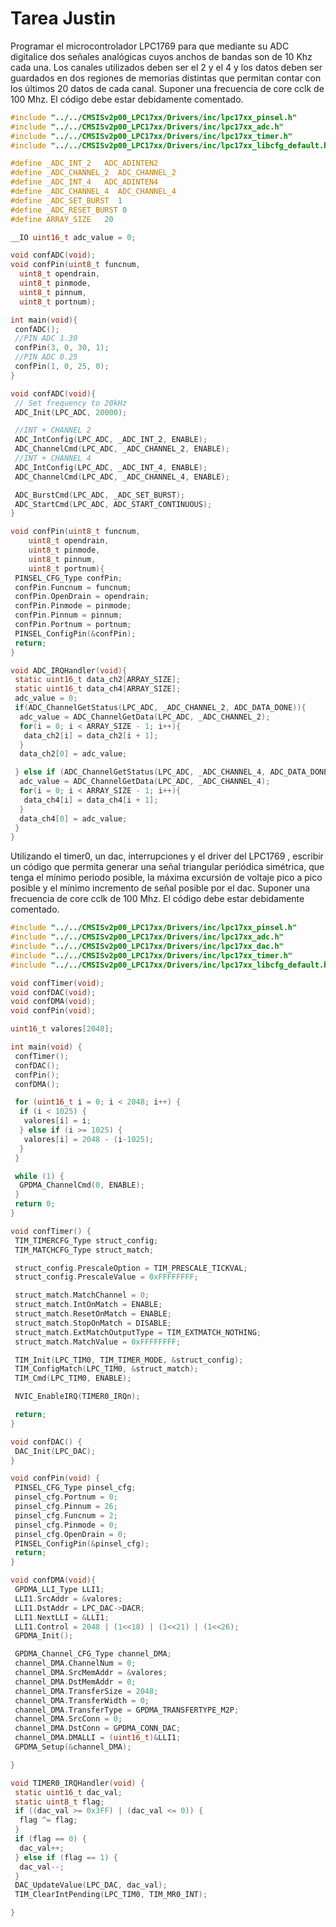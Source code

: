 # Tarea Justin

Programar el microcontrolador LPC1769 para que mediante su ADC digitalice  dos señales analógicas cuyos anchos de bandas son de 10 Khz cada una. Los canales utilizados deben ser el 2 y el 4 y los datos deben ser guardados en dos regiones de memorias distintas que permitan contar con los últimos 20 datos de cada canal. Suponer una frecuencia de core cclk de 100 Mhz. El código debe estar debidamente comentado.

```C
#include "../../CMSISv2p00_LPC17xx/Drivers/inc/lpc17xx_pinsel.h"
#include "../../CMSISv2p00_LPC17xx/Drivers/inc/lpc17xx_adc.h"
#include "../../CMSISv2p00_LPC17xx/Drivers/inc/lpc17xx_timer.h"
#include "../../CMSISv2p00_LPC17xx/Drivers/inc/lpc17xx_libcfg_default.h"

#define _ADC_INT_2   ADC_ADINTEN2
#define _ADC_CHANNEL_2  ADC_CHANNEL_2
#define _ADC_INT_4   ADC_ADINTEN4
#define _ADC_CHANNEL_4  ADC_CHANNEL_4
#define _ADC_SET_BURST  1
#define _ADC_RESET_BURST 0
#define ARRAY_SIZE   20

__IO uint16_t adc_value = 0;

void confADC(void);
void confPin(uint8_t funcnum,
  uint8_t opendrain,
  uint8_t pinmode,
  uint8_t pinnum,
  uint8_t portnum);

int main(void){
 confADC();
 //PIN ADC 1.30
 confPin(3, 0, 30, 1);
 //PIN ADC 0.25
 confPin(1, 0, 25, 0);
}

void confADC(void){
 // Set frequency to 20kHz
 ADC_Init(LPC_ADC, 20000);

 //INT + CHANNEL 2
 ADC_IntConfig(LPC_ADC, _ADC_INT_2, ENABLE);
 ADC_ChannelCmd(LPC_ADC, _ADC_CHANNEL_2, ENABLE);
 //INT + CHANNEL 4
 ADC_IntConfig(LPC_ADC, _ADC_INT_4, ENABLE);
 ADC_ChannelCmd(LPC_ADC, _ADC_CHANNEL_4, ENABLE);

 ADC_BurstCmd(LPC_ADC, _ADC_SET_BURST);
 ADC_StartCmd(LPC_ADC, ADC_START_CONTINUOUS);
}

void confPin(uint8_t funcnum,
    uint8_t opendrain,
    uint8_t pinmode,
    uint8_t pinnum,
    uint8_t portnum){
 PINSEL_CFG_Type confPin;
 confPin.Funcnum = funcnum;
 confPin.OpenDrain = opendrain;
 confPin.Pinmode = pinmode;
 confPin.Pinnum = pinnum;
 confPin.Portnum = portnum;
 PINSEL_ConfigPin(&confPin);
 return;
}

void ADC_IRQHandler(void){
 static uint16_t data_ch2[ARRAY_SIZE];
 static uint16_t data_ch4[ARRAY_SIZE];
 adc_value = 0;
 if(ADC_ChannelGetStatus(LPC_ADC, _ADC_CHANNEL_2, ADC_DATA_DONE)){
  adc_value = ADC_ChannelGetData(LPC_ADC, _ADC_CHANNEL_2);
  for(i = 0; i < ARRAY_SIZE - 1; i++){
   data_ch2[i] = data_ch2[i + 1];
  }
  data_ch2[0] = adc_value;

 } else if (ADC_ChannelGetStatus(LPC_ADC, _ADC_CHANNEL_4, ADC_DATA_DONE)){
  adc_value = ADC_ChannelGetData(LPC_ADC, _ADC_CHANNEL_4);
  for(i = 0; i < ARRAY_SIZE - 1; i++){
   data_ch4[i] = data_ch4[i + 1];
  }
  data_ch4[0] = adc_value;
 }
}

```

Utilizando el timer0, un dac, interrupciones y el driver del LPC1769 , escribir un código que permita generar una señal triangular periódica simétrica, que tenga el mínimo periodo posible, la máxima excursión de voltaje pico a pico posible y el mínimo incremento de señal posible por el dac. Suponer una frecuencia de core cclk de 100 Mhz. El código debe estar debidamente comentado.

```C
#include "../../CMSISv2p00_LPC17xx/Drivers/inc/lpc17xx_pinsel.h"
#include "../../CMSISv2p00_LPC17xx/Drivers/inc/lpc17xx_adc.h"
#include "../../CMSISv2p00_LPC17xx/Drivers/inc/lpc17xx_dac.h"
#include "../../CMSISv2p00_LPC17xx/Drivers/inc/lpc17xx_timer.h"
#include "../../CMSISv2p00_LPC17xx/Drivers/inc/lpc17xx_libcfg_default.h"

void confTimer(void);
void confDAC(void);
void confDMA(void);
void confPin(void);

uint16_t valores[2048];

int main(void) {
 confTimer();
 confDAC();
 confPin();
 confDMA();

 for (uint16_t i = 0; i < 2048; i++) {
  if (i < 1025) {
   valores[i] = i;
  } else if (i >= 1025) {
   valores[i] = 2048 - (i-1025);
  }
 }

 while (1) {
  GPDMA_ChannelCmd(0, ENABLE);
 }
 return 0;
}

void confTimer() {
 TIM_TIMERCFG_Type struct_config;
 TIM_MATCHCFG_Type struct_match;

 struct_config.PrescaleOption = TIM_PRESCALE_TICKVAL;
 struct_config.PrescaleValue = 0xFFFFFFFF;

 struct_match.MatchChannel = 0;
 struct_match.IntOnMatch = ENABLE;
 struct_match.ResetOnMatch = ENABLE;
 struct_match.StopOnMatch = DISABLE;
 struct_match.ExtMatchOutputType = TIM_EXTMATCH_NOTHING;
 struct_match.MatchValue = 0xFFFFFFFF;

 TIM_Init(LPC_TIM0, TIM_TIMER_MODE, &struct_config);
 TIM_ConfigMatch(LPC_TIM0, &struct_match);
 TIM_Cmd(LPC_TIM0, ENABLE);

 NVIC_EnableIRQ(TIMER0_IRQn);

 return;
}

void confDAC() {
 DAC_Init(LPC_DAC);
}

void confPin(void) {
 PINSEL_CFG_Type pinsel_cfg;
 pinsel_cfg.Portnum = 0;
 pinsel_cfg.Pinnum = 26;
 pinsel_cfg.Funcnum = 2;
 pinsel_cfg.Pinmode = 0;
 pinsel_cfg.OpenDrain = 0;
 PINSEL_ConfigPin(&pinsel_cfg);
 return;
}

void confDMA(void){
 GPDMA_LLI_Type LLI1;
 LLI1.SrcAddr = &valores;
 LLI1.DstAddr = LPC_DAC->DACR;
 LLI1.NextLLI = &LLI1;
 LLI1.Control = 2048 | (1<<18) | (1<<21) | (1<<26);
 GPDMA_Init();

 GPDMA_Channel_CFG_Type channel_DMA;
 channel_DMA.ChannelNum = 0;
 channel_DMA.SrcMemAddr = &valores;
 channel_DMA.DstMemAddr = 0;
 channel_DMA.TransferSize = 2048;
 channel_DMA.TransferWidth = 0;
 channel_DMA.TransferType = GPDMA_TRANSFERTYPE_M2P;
 channel_DMA.SrcConn = 0;
 channel_DMA.DstConn = GPDMA_CONN_DAC;
 channel_DMA.DMALLI = (uint16_t)&LLI1;
 GPDMA_Setup(&channel_DMA);

}

void TIMER0_IRQHandler(void) {
 static uint16_t dac_val;
 static uint8_t flag;
 if ((dac_val >= 0x3FF) | (dac_val <= 0)) {
  flag ^= flag;
 }
 if (flag == 0) {
  dac_val++;
 } else if (flag == 1) {
  dac_val--;
 }
 DAC_UpdateValue(LPC_DAC, dac_val);
 TIM_ClearIntPending(LPC_TIM0, TIM_MR0_INT);

}

```
